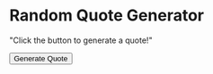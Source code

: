 <!DOCTYPE html>
<html lang="en">
<head>
    <meta charset="UTF-8">
    <meta name="viewport" content="width=device-width, initial-scale=1.0">
    <title>Random Quote Generator</title>
    <link rel="stylesheet" href="styles.css">
</head>
<body>
    <div class="quote-container">
        <h1>Random Quote Generator</h1>
        <p id="quote">"Click the button to generate a quote!"</p>
        <button id="generateButton">Generate Quote</button>
    </div>
    <script src="script.js"></script>
</body>
</html>
